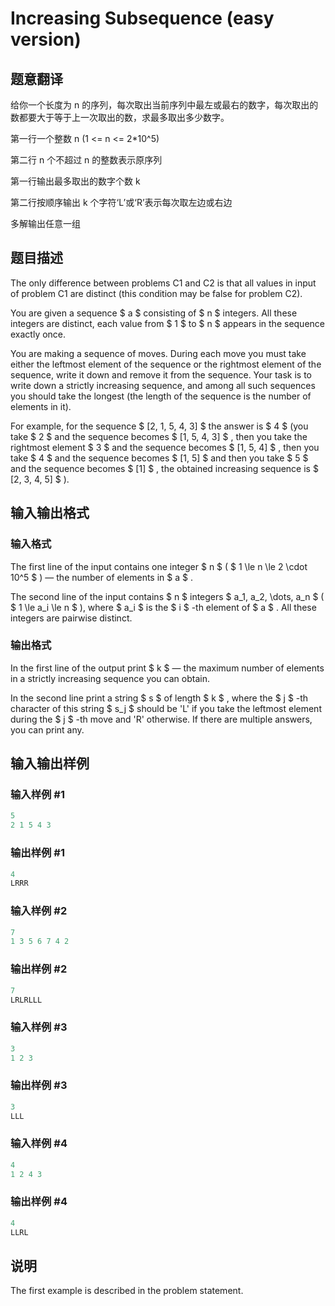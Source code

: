 # Increasing Subsequence (easy version)

## 题意翻译

给你一个长度为 n 的序列，每次取出当前序列中最左或最右的数字，每次取出的数都要大于等于上一次取出的数，求最多取出多少数字。

第一行一个整数 n (1 <= n <= 2*10^5)

第二行 n 个不超过 n 的整数表示原序列

第一行输出最多取出的数字个数 k

第二行按顺序输出 k 个字符‘L’或‘R’表示每次取左边或右边

多解输出任意一组

## 题目描述

The only difference between problems C1 and C2 is that all values in input of problem C1 are distinct (this condition may be false for problem C2).

You are given a sequence $ a $ consisting of $ n $ integers. All these integers are distinct, each value from $ 1 $ to $ n $ appears in the sequence exactly once.

You are making a sequence of moves. During each move you must take either the leftmost element of the sequence or the rightmost element of the sequence, write it down and remove it from the sequence. Your task is to write down a strictly increasing sequence, and among all such sequences you should take the longest (the length of the sequence is the number of elements in it).

For example, for the sequence $ [2, 1, 5, 4, 3] $ the answer is $ 4 $ (you take $ 2 $ and the sequence becomes $ [1, 5, 4, 3] $ , then you take the rightmost element $ 3 $ and the sequence becomes $ [1, 5, 4] $ , then you take $ 4 $ and the sequence becomes $ [1, 5] $ and then you take $ 5 $ and the sequence becomes $ [1] $ , the obtained increasing sequence is $ [2, 3, 4, 5] $ ).

## 输入输出格式

### 输入格式

The first line of the input contains one integer $ n $ ( $ 1 \le n \le 2 \cdot 10^5 $ ) — the number of elements in $ a $ .

The second line of the input contains $ n $ integers $ a_1, a_2, \dots, a_n $ ( $ 1 \le a_i \le n $ ), where $ a_i $ is the $ i $ -th element of $ a $ . All these integers are pairwise distinct.

### 输出格式

In the first line of the output print $ k $ — the maximum number of elements in a strictly increasing sequence you can obtain.

In the second line print a string $ s $ of length $ k $ , where the $ j $ -th character of this string $ s_j $ should be 'L' if you take the leftmost element during the $ j $ -th move and 'R' otherwise. If there are multiple answers, you can print any.

## 输入输出样例

### 输入样例 #1

```cpp
5
2 1 5 4 3

```
### 输出样例 #1

```cpp
4
LRRR

```
### 输入样例 #2

```cpp
7
1 3 5 6 7 4 2

```
### 输出样例 #2

```cpp
7
LRLRLLL

```
### 输入样例 #3

```cpp
3
1 2 3

```
### 输出样例 #3

```cpp
3
LLL

```
### 输入样例 #4

```cpp
4
1 2 4 3

```
### 输出样例 #4

```cpp
4
LLRL

```
## 说明

The first example is described in the problem statement.

